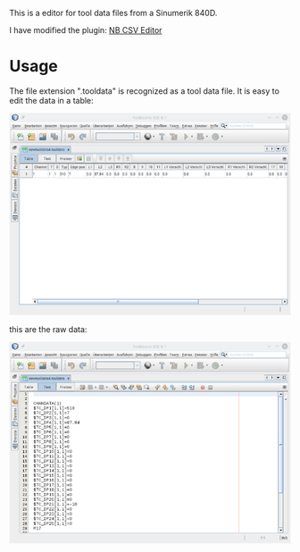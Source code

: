 This is a editor for tool data files from a Sinumerik 840D.

I have modified the plugin: [NB CSV Editor](https://bitbucket.org/draganbjedov/nb-csv-editor)

# Usage #

The file extension ".tooldata" is recognized as a tool data file.
It is easy to edit the data in a table:

![Tool data in a table](tableview.png)

this are the raw data:

![raw Tool data](raw_tooldata.png)







